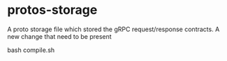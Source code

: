 # protos-storage
A proto storage file which stored the gRPC request/response contracts. A new change that need to be present

bash compile.sh
